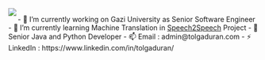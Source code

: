<!--
### Hi there 👋
-->
<a href="https://github.com/engineerchef/engineerchef/blob/master/README.md">
  <img align="left" src="https://github-readme-stats.vercel.app/api?username=engineerchef&show_icons=true&count_private=true" />
</a>

<p>
- 🔭 I’m currently working on Gazi University as Senior Software Engineer
- 🌱 I’m currently learning Machine Translation in <a href="https://github.com/Speech2Speech" target="_blank">Speech2Speech</a> Project
- 💬 Senior Java and Python Developer
- 📫 Email    : admin@tolgaduran.com
- ⚡ LinkedIn : https://www.linkedin.com/in/tolgaduran/
</p>
<!--
**engineerchef/engineerchef** is a ✨ _special_ ✨ repository because its `README.md` (this file) appears on your GitHub profile.

Here are some ideas to get you started:

- 😄 Pronouns: ...
- ⚡ Fun fact: ...
- 👯 I’m looking to collaborate on ...
- 🤔 I’m looking for help with ...
-->
